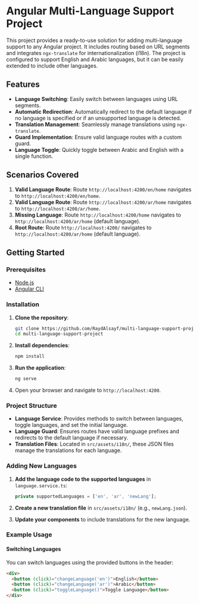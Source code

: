 # Angular Multi-Language Support Project

This project provides a ready-to-use solution for adding multi-language support to any Angular project. It includes routing based on URL segments and integrates `ngx-translate` for internationalization (i18n). The project is configured to support English and Arabic languages, but it can be easily extended to include other languages.

## Features

- **Language Switching**: Easily switch between languages using URL segments.
- **Automatic Redirection**: Automatically redirect to the default language if no language is specified or if an unsupported language is detected.
- **Translation Management**: Seamlessly manage translations using `ngx-translate`.
- **Guard Implementation**: Ensure valid language routes with a custom guard.
- **Language Toggle**: Quickly toggle between Arabic and English with a single function.

## Scenarios Covered

1. **Valid Language Route**: Route `http://localhost:4200/en/home` navigates to `http://localhost:4200/en/home`.
2. **Valid Language Route**: Route `http://localhost:4200/ar/home` navigates to `http://localhost:4200/ar/home`.
3. **Missing Language**: Route `http://localhost:4200/home` navigates to `http://localhost:4200/ar/home` (default language).
4. **Root Route**: Route `http://localhost:4200/` navigates to `http://localhost:4200/ar/home` (default language).

## Getting Started

### Prerequisites

- [Node.js](https://nodejs.org/)
- [Angular CLI](https://angular.io/cli)

### Installation

1. **Clone the repository**:
    ```bash
    git clone https://github.com/RaydAlsayf/multi-language-support-project.git
    cd multi-language-support-project
    ```

2. **Install dependencies**:
    ```bash
    npm install
    ```

3. **Run the application**:
    ```bash
    ng serve
    ```

4. Open your browser and navigate to `http://localhost:4200`.

### Project Structure

- **Language Service**: Provides methods to switch between languages, toggle languages, and set the initial language.
- **Language Guard**: Ensures routes have valid language prefixes and redirects to the default language if necessary.
- **Translation Files**: Located in `src/assets/i18n/`, these JSON files manage the translations for each language.

### Adding New Languages

1. **Add the language code to the supported languages** in `language.service.ts`:
    ```typescript
    private supportedLanguages = ['en', 'ar', 'newLang'];
    ```

2. **Create a new translation file** in `src/assets/i18n/` (e.g., `newLang.json`).

3. **Update your components** to include translations for the new language.

### Example Usage

#### Switching Languages

You can switch languages using the provided buttons in the header:
```html
<div>
  <button (click)="changeLanguage('en')">English</button>
  <button (click)="changeLanguage('ar')">Arabic</button>
  <button (click)="toggleLanguage()">Toggle Language</button>
</div>
